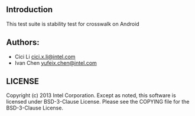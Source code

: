 ## Introduction

This test suite is stability test for crosswalk on Android

## Authors:

* Cici Li <cici.x.li@intel.com>
* Ivan Chen <yufeix.chen@intel.com>

## LICENSE

Copyright (c) 2013 Intel Corporation.
Except as noted, this software is licensed under BSD-3-Clause License.
Please see the COPYING file for the BSD-3-Clause License.
